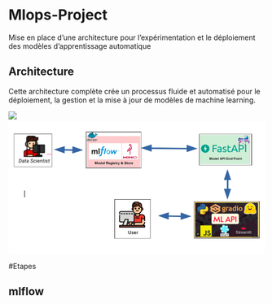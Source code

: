 # Mlops-Project
Mise en place d’une architecture pour l’expérimentation et le déploiement des modèles d’apprentissage automatique

## Architecture
Cette architecture complète crée un processus fluide et automatisé pour le déploiement, la gestion et la mise à jour de modèles de machine learning.

![](architecture.png)
![architecture](archi.png)


#Etapes
## mlflow
